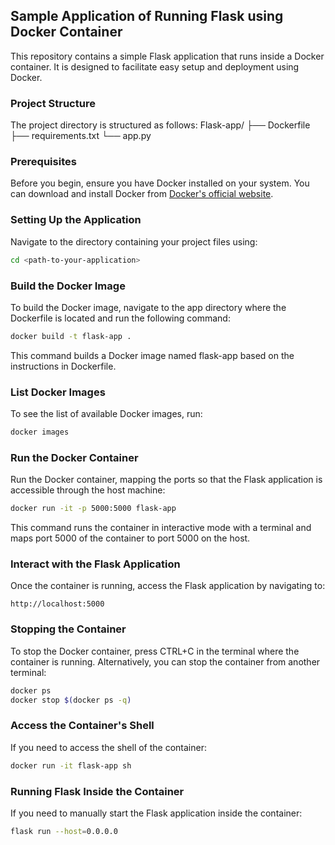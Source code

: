 ## Sample Application of Running Flask using Docker Container

This repository contains a simple Flask application that runs inside a Docker container. It is designed to facilitate easy setup and deployment using Docker.

### Project Structure

The project directory is structured as follows:
Flask-app/
├── Dockerfile
├── requirements.txt
└── app.py

### Prerequisites

Before you begin, ensure you have Docker installed on your system. You can download and install Docker from [Docker's official website](https://www.docker.com/get-started).

### Setting Up the Application

Navigate to the directory containing your project files using:
```bash
cd <path-to-your-application>
```

### Build the Docker Image
To build the Docker image, navigate to the app directory where the Dockerfile is located and run the following command:
```bash
docker build -t flask-app .
```
This command builds a Docker image named flask-app based on the instructions in Dockerfile.

### List Docker Images
To see the list of available Docker images, run:
```bash
docker images
```

### Run the Docker Container
Run the Docker container, mapping the ports so that the Flask application is accessible through the host machine:
```bash
docker run -it -p 5000:5000 flask-app
```
This command runs the container in interactive mode with a terminal and maps port 5000 of the container to port 5000 on the host.

### Interact with the Flask Application
Once the container is running, access the Flask application by navigating to:
```web
http://localhost:5000
```

### Stopping the Container
To stop the Docker container, press CTRL+C in the terminal where the container is running. Alternatively, you can stop the container from another terminal:
```bash
docker ps
docker stop $(docker ps -q)
```

### Access the Container's Shell
If you need to access the shell of the container:
```bash
docker run -it flask-app sh
```

### Running Flask Inside the Container
If you need to manually start the Flask application inside the container:
```bash
flask run --host=0.0.0.0
```





